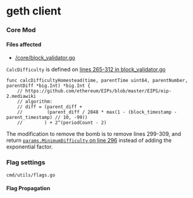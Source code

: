 # geth client

### Core Mod

#### Files affected
 - [/core/block_validator.go](https://github.com/ethereum/go-ethereum/blob/5f55d95aea433ef97c48ae927835d833772350de/core/block_validator.go)

```CalcDifficulty``` is defined on [lines 265-312 in block_validator.go](https://github.com/ethereum/go-ethereum/blob/5f55d95aea433ef97c48ae927835d833772350de/core/block_validator.go)

```
func calcDifficultyHomestead(time, parentTime uint64, parentNumber, parentDiff *big.Int) *big.Int {
	// https://github.com/ethereum/EIPs/blob/master/EIPS/eip-2.mediawiki
	// algorithm:
	// diff = (parent_diff +
	//         (parent_diff / 2048 * max(1 - (block_timestamp - parent_timestamp) // 10, -99))
	//        ) + 2^(periodCount - 2)
```

The modification to remove the bomb is to remove lines 299-309, and return [```params.MinimumDifficulty``` on line 296](https://github.com/ethereum/go-ethereum/blob/5f55d95aea433ef97c48ae927835d833772350de/core/block_validator.go#L296) instead of adding the exponential factor.

### Flag settings

```
cmd/utils/flags.go
```

#### Flag Propagation
